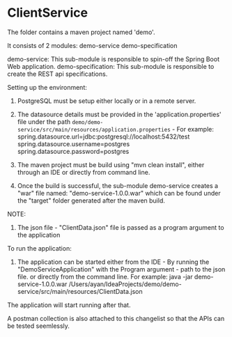# ClientService

The folder contains a maven project named 'demo'.

It consists of 2 modules:
  demo-service
  demo-specification

demo-service: This sub-module is responsible to spin-off the Spring Boot Web application.
demo-specification: This sub-module is responsible to create the REST api specifications.

Setting up the environment:
  1) PostgreSQL must be setup either locally or in a remote server.
  2) The datasource details must be provided in the 'application.properties' file under the path `demo/demo-service/src/main/resources/application.properties` - 
  For example:
    spring.datasource.url=jdbc:postgresql://localhost:5432/test
    spring.datasource.username=postgres
    spring.datasource.password=postgres
  
  3) The maven project must be build using "mvn clean install", either through an IDE or directly from command line.
  4) Once the build is successful, the sub-module demo-service creates a "war" file named: "demo-service-1.0.0.war" which can be found under the "target"
  folder generated after the maven build. 
  
  NOTE:
  1) The json file - "ClientData.json" file is passed as a program argument to the application
  
  
To run the application:
  1) The application can be started either from the IDE - By running the "DemoServiceApplication" with the Program argument - path to the json file.
  or directly from the command line.
  For example:
    java -jar demo-service-1.0.0.war /Users/ayan/IdeaProjects/demo/demo-service/src/main/resources/ClientData.json
    
  The application will start running after that.
  
  A postman collection is also attached to this changelist so that the APIs can be tested seemlessly.
    
    
  
